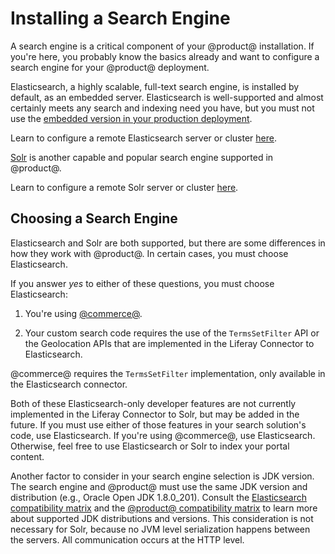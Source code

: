 # Installing a Search Engine

A search engine is a critical component of your @product@ installation. If
you're here, you probably know the basics already and want to configure a
search engine for your @product@ deployment. 

Elasticsearch, a highly scalable, full-text search engine, is installed by
default, as an embedded server. Elasticsearch is well-supported and almost
certainly meets any search and indexing need you have, but you must not use the
[embedded version in your production deployment](LINK/remote-versus-embedded-mode). 

Learn to configure a remote Elasticsearch server or cluster
[here](LINK/installing-elasticsearch).

[Solr](http://lucene.apache.org/solr) 
is another capable and popular search engine supported in @product@. 

Learn to configure a remote Solr server or cluster 
[here](LINK/installing-solr).

## Choosing a Search Engine

Elasticsearch and Solr are both supported, but there are some differences in how
they work with @product@. In certain cases, you must choose Elasticsearch. 

If you answer _yes_ to either of these questions, you must choose Elasticsearch:

1.  You're using 
    [@commerce@](LINK/commerce/latest/getting-started).

2.  Your custom search code requires the use of the `TermsSetFilter` API or the
    Geolocation APIs that are implemented in the Liferay Connector to
    Elasticsearch.

@commerce@ requires the `TermsSetFilter` implementation, only available in the
Elasticsearch connector.

Both of these Elasticsearch-only developer features are not currently
implemented in the Liferay Connector to Solr, but may be added in the future.
If you must use either of those features in your search solution's code, use
Elasticsearch. If you're using @commerce@, use Elasticsearch.
Otherwise, feel free to use Elasticsearch or Solr to index your portal content.

Another factor to consider in your search engine selection is JDK version. The
search engine and @product@ must use the same JDK version and distribution
(e.g., Oracle Open JDK 1.8.0_201). Consult the 
[Elasticsearch compatibility matrix](https://www.elastic.co/support/matrix#matrix_jvm)
and the 
[@product@ compatibility matrix](https://web.liferay.com/documents/14/21598941/Liferay+DXP+7.1+Compatibility+Matrix/9f9c917a-c620-427b-865d-5c4b4a00be85) 
to learn more about supported JDK distributions and versions. This consideration
is not necessary for Solr, because no JVM level serialization happens between
the servers. All communication occurs at the HTTP level.

